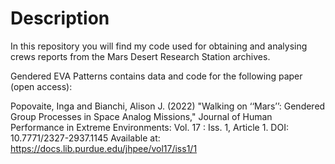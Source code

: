 # Description
In this repository you will find my code used for obtaining and analysing crews reports from the Mars Desert Research Station archives.

Gendered EVA Patterns contains data and code for the following paper (open access):

Popovaite, Inga and Bianchi, Alison J. (2022) "Walking on ‘‘Mars’’: Gendered Group Processes in Space Analog Missions," Journal of Human Performance in Extreme Environments: Vol. 17 : Iss. 1, Article 1.
DOI: 10.7771/2327-2937.1145
Available at: https://docs.lib.purdue.edu/jhpee/vol17/iss1/1 
